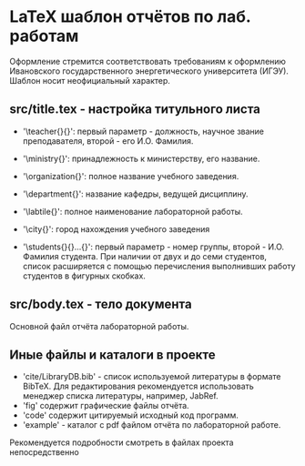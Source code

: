 # LaTeX шаблон отчётов по лаб. работам

Оформление стремится соответствовать требованиям к оформлению Ивановского
государственного энергетического университета (ИГЭУ). Шаблон носит неофициальный
характер.

## src/title.tex - настройка титульного листа

- '\teacher{}{}': первый параметр - должность,
научное звание преподавателя, второй - его И.О. Фамилия.

- '\ministry{}': принадлежность к министерству, его название.

- '\organization{}': полное название учебного заведения.

- '\department{}': название кафедры, ведущей дисциплину.

- '\labtile{}': полное наименование лабораторной работы.

- '\city{}': город нахождения учебного заведения

- '\students{}{}...{}': первый параметр - номер группы, второй - И.О. Фамилия
студента. При наличии от двух и до семи студентов, список расширяется с помощью
перечисления выполнивших работу студентов в фигурных скобках.

## src/body.tex - тело документа

Основной файл отчёта лабораторной работы.

## Иные файлы и каталоги в проекте
- 'cite/LibraryDB.bib' - cписок используемой литературы в формате BibTeX. Для
   редактирования рекомендуется использовать менеджер списка литературы,
   например, JabRef.
- 'fig' содержит графические файлы отчёта.
- 'code' содержит цитируемый исходный код программ.
- 'example' - каталог с pdf файлом отчёта по лабораторной работе.

Рекомендуется подробности смотреть в файлах проекта непосредственно
